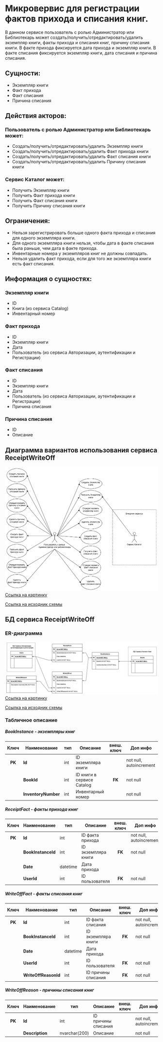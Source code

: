 # Микровервис для регистрации фактов прихода и списания книг.
В данном сервисе пользователь с ролью Администратор или Библиотекарь может создать/получить/отредактировать/удалить экземпляр книги, факты прихода и списания книг, причину списания книги. В факте прихода фиксируется дата прихода и экземпляр книги. В факте списания фиксируется экземпляр книги, дата списания и причина списания.


## Сущности:
+ Экземпляр книги
+ Факт прихода
+ Факт списания
+ Причина списания


## Действия акторов:
### Пользователь с ролью Администратор или Библиотекарь может:
- Создать/получить/отредактировать/удалить Экземпляр книги
- Создать/получить/отредактировать/удалить Факт прихода книги
- Создать/получить/отредактировать/удалить Факт списания книги
- Создать/получить/отредактировать/удалить Причину списания книги

### Сервис Каталог может:
- Получить Экземпляр книги
- Получить Факт прихода книги
- Получить Факт списания книги
- Получить Причину списания книги


## Ограничения:
+ Нельзя зарегистрировать больше одного факта прихода и списания для одного экземпляра книги.
+ Для одного экземпляра книги нельзя, чтобы дата в факте списания была раньше, чем дата в факте прихода.
+ Инвентарные номера у экземпляров книг не должны совпадать.
+ Нельзя удалить факт прихода, если для того же экземпляра книги есть факт списания.


## Информация о сущностях:

### Экземпляр книги
+ ID
+ Книга (из сервиса Catalog)
+ Инвентарный номер

### Факт прихода
+ ID
+ Экземпляр книги
+ Дата
+ Пользователь (из сервиса Авторизации, аутентификации и Регистрации)

### Факт списания
+ ID
+ Экземпляр книги
+ Дата
+ Пользователь (из сервиса Авторизации, аутентификации и Регистрации)
+ Причина списания

### Причина списания
+ ID
+ Описание


## Диаграмма вариантов использования сервиса ReceiptWriteOff

[![Диаграмма вариантов использования сервиса ReceiptWriteOff](https://github.com/SakhalinNovosibirskTomsk/ReceiptWriteOff/blob/main/Docs/Use%20cases%20%D1%81%D0%B5%D1%80%D0%B2%D0%B8%D1%81%D0%B0%20ReceiptWriteOff.png)](https://github.com/SakhalinNovosibirskTomsk/ReceiptWriteOff/blob/main/Docs/Use%20cases%20%D1%81%D0%B5%D1%80%D0%B2%D0%B8%D1%81%D0%B0%20ReceiptWriteOff.png)
[Ссылка на картинку](https://github.com/SakhalinNovosibirskTomsk/ReceiptWriteOff/blob/main/Docs/Use%20cases%20%D1%81%D0%B5%D1%80%D0%B2%D0%B8%D1%81%D0%B0%20ReceiptWriteOff.png)

[Ссылка на исходник схемы](https://github.com/SakhalinNovosibirskTomsk/ReceiptWriteOff/blob/main/Docs/Use%20cases%20%D1%81%D0%B5%D1%80%D0%B2%D0%B8%D1%81%D0%B0%20ReceiptWriteOff.drawio)


## БД сервиса ReceiptWriteOff

### ER-диаграмма
[![ER-диаграмма БД сервиса ReceiptWriteOff](https://github.com/SakhalinNovosibirskTomsk/ReceiptWriteOff/blob/main/Docs/ER-%D0%B4%D0%B8%D0%B0%D0%B3%D1%80%D0%B0%D0%BC%D0%BC%D0%B0%20%D0%91%D0%94%20%D1%81%D0%B5%D1%80%D0%B2%D0%B8%D1%81%D0%B0%20ReceiptWriteOff.drawio.png)](https://github.com/SakhalinNovosibirskTomsk/ReceiptWriteOff/blob/main/Docs/ER-%D0%B4%D0%B8%D0%B0%D0%B3%D1%80%D0%B0%D0%BC%D0%BC%D0%B0%20%D0%91%D0%94%20%D1%81%D0%B5%D1%80%D0%B2%D0%B8%D1%81%D0%B0%20ReceiptWriteOff.drawio.png)
[Ссылка на картинку](https://github.com/SakhalinNovosibirskTomsk/ReceiptWriteOff/blob/main/Docs/ER-%D0%B4%D0%B8%D0%B0%D0%B3%D1%80%D0%B0%D0%BC%D0%BC%D0%B0%20%D0%91%D0%94%20%D1%81%D0%B5%D1%80%D0%B2%D0%B8%D1%81%D0%B0%20ReceiptWriteOff.drawio.png)

[Ссылка на исходник схемы](https://github.com/SakhalinNovosibirskTomsk/ReceiptWriteOff/blob/main/Docs/ER-%D0%B4%D0%B8%D0%B0%D0%B3%D1%80%D0%B0%D0%BC%D0%BC%D0%B0%20%D0%91%D0%94%20%D1%81%D0%B5%D1%80%D0%B2%D0%B8%D1%81%D0%B0%20ReceiptWriteOff.drawio)

### Табличное описание

##### BookInstance - экземпляры книг

| Ключ                    | Наименование        | тип              | Описание                              | внеш. ключ              | Доп инфо                                                            |
| ----------------------- | ------------------- | ---------------- | ------------------------------------- | ----------------------- | ------------------------------------------------------------------- |
| <center>**PK**</center> | **Id**              | int              | ID экземпляра книги                   |                         | not null, autoincrement                                             |
|                         | **BookId**          | int              | ID книги в сервисе Catalog            | <center>**FK**</center> | not null                                                            |
|                         | **InventoryNumber** | int              | Инвентарный номер                     |                         | not null                                                            |

##### ReceiptFact - факты прихода книг

| Ключ                    | Наименование        | тип              | Описание                              | внеш. ключ              | Доп инфо                                                            |
| ----------------------- | ------------------- | ---------------- | ------------------------------------- | ----------------------- | ------------------------------------------------------------------- |
| <center>**PK**</center> | **Id**              | int              | ID факта прихода                      |                         | not null, autoincrement                                             |
|                         | **BookInstanceId**  | int              | ID экземпляра книги                   | <center>**FK**</center> | not null                                                            |
|                         | **Date**            | datetime         | Дата прихода                          |                         |                                                                     |
|                         | **UserId**          | int              | ID пользователя                       | <center>**FK**</center> | not null                                                            |

##### WriteOffFact - факты списания книг

| Ключ                    | Наименование         | тип              | Описание                              | внеш. ключ              | Доп инфо                                                            |
| ----------------------- | -------------------- | ---------------- | ------------------------------------- | ----------------------- | ------------------------------------------------------------------- |
| <center>**PK**</center> | **Id**               | int              | ID факта списания                     |                         | not null, autoincrement                                             |
|                         | **BookInstanceId**   | int              | ID экземпляра книги                   | <center>**FK**</center> | not null                                                            |
|                         | **Date**             | datetime         | Дата прихода                          |                         |                                                                     |
|                         | **UserId**           | int              | ID пользователя                       | <center>**FK**</center> | not null                                                            |
|                         | **WriteOffReasonId** | int              | ID причины списания                   | <center>**FK**</center> | not null                                                            |

##### WriteOffReason - причины списания книг

| Ключ                    | Наименование         | тип              | Описание                              | внеш. ключ              | Доп инфо                                                            |
| ----------------------- | -------------------- | ---------------- | ------------------------------------- | ----------------------- | ------------------------------------------------------------------- |
| <center>**PK**</center> | **Id**               | int              | ID причины списания                   |                         | not null, autoincrement                                             |
|                         | **Description**      | nvarchar(200)    | Описание                              |                         | not null                                                            |
